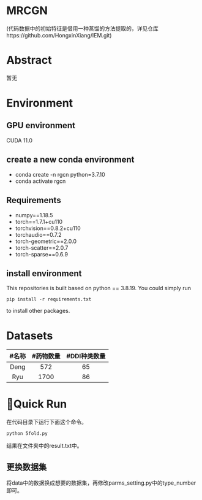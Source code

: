 # MRCGN
(代码数据中的初始特征是借用一种蒸馏的方法提取的，详见仓库https://github.com/HongxinXiang/IEM.git)
# Abstract
暂无
# Environment
## GPU environment
CUDA 11.0

## create a new conda environment
- conda create -n rgcn python=3.7.10
- conda activate rgcn
  
## Requirements
- numpy==1.18.5
- torch==1.7.1+cu110
- torchvision==0.8.2+cu110
- torchaudio==0.7.2
- torch-geometric==2.0.0
- torch-scatter==2.0.7
- torch-sparse==0.6.9

## install environment
This repositories is built based on python == 3.8.19. You could simply run

`pip install -r requirements.txt`

to install other packages.

# Datasets
| #名称 | #药物数量 | #DDI种类数量 |
| :---: | :---: | :---: |
| Deng  | 572 | 65 |
| Ryu | 1700 | 86 |

# 🌟Quick Run
在代码目录下运行下面这个命令。
```
python 5fold.py
```
结果在文件夹中的result.txt中。

## 更换数据集
将data中的数据换成想要的数据集，再修改parms_setting.py中的type_number即可。
